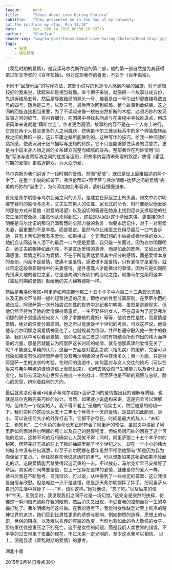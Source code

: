 ```yaml
---
layout:     post
title:      "Ideas About Love During Cholera"
subtitle:   "They prevented me in the day of my calamity:
but the Lord was my stay. Psa 18:18"
date:       Sat, Feb 14 2015 00:38:26 GMT+8
author:     "ChenJian"
header-img: "img/in-post/Ideas-About-Love-During-Cholera/head_blog.jpg"
tags:
    - 生活
    - 读后随笔
---
```


《霍乱时期的爱情》，是我读马尔克斯作品的第二部，他的第一部自然是为其获得诺贝尔文学奖的《百年孤独》。但对这部著作的喜爱，不亚于《百年孤独》。
不同于“回旋分层”的写作方法，这部小说写的也是令人感到内容的回旋，对于逻辑较好的我来说，读起来却是相当有趣。举个例子来说，就像把一个故事分成五份，先讲诉结局五号，然后是导致结局的源头一号，接着是由一号引出却更直接导致五号的四号，随后是二号，以及三号，最后再次回到结局，整个故事到此结束。这之间的回旋连接相当重要，为了不读起来像一根被突然折断的木棍，必须巧妙的发现故事之间的细节，将内容细分，在因果中寻找共同点与在进程中寻找推进点，用成语简单来说就是“藕断丝连”。作者更为高明，故事的内容不是在一个人身上进行，它是在两个人甚至更多的人之间跳跃，仿佛笛卡尔三维坐标系中的多个弹簧旋转函数之间的舞蹈一般，这非平庸之辈所能做到的。这种写作的技巧，给我一种阅读的跳跃感，使我沉溺于细节描写与逻辑的转换，它不只是能够抓住读者的注意力，更是为小说本身人物之间的关系建立完整而细腻的联系。整部著作在巧妙使用“回旋”写法与直叙写法之间的连接与运用，将故事内容清晰条理的叙述，使得《霍乱时期的爱情》更贴近群众，为大众所爱。
马尔克斯为我们讲诉了一段时期的爱情，然而“爱情”，就已是世上最难描述的两个字了。在整个小说的框架下，弗洛伦蒂诺•阿里萨与弗尔明娜•达萨之间的爱情“完美的巧妙的”诞生了，为何添加如此形容词，请听我慢慢道来。
首先是弗尔明娜与乌尔比诺之间的关系，是建立在家庭之上的夫妻。如文中弗尔明娜守寡时的感情与思考，丈夫生前男人的任性、家长式的命令、时时要她以他爱她的那些方式来爱他（对爱的渴望）以及迫切的需要在她身上找到足以支撑起他的社交生活的安全感（虽然他从未得到过），这些是从家庭这个基础来讲，更直接的说明便是乌尔比诺的那句充满智慧的全部力量的名言：你要永远记住，对于一对恩爱夫妻，最重要的不是幸福，而是稳定。虽然乌尔比诺医生在用尽最后一口气告诉她：只有上帝知道我有多爱你。如果换成一个充满幻想的小姑娘或者世俗的女人，她们会认同这催人泪下的最后一口气便是爱情，我只能一笑而过。因为弗尔明娜明白，她丈夫的眼神如此闪亮，不是宣达爱情的真谛，而是如此的悲痛，又如此的充满感激。爱情之所以为爱情，不在于所能表达爱情其中部分的感情，而是爱情本身的全部，闪亮不是爱情，悲痛不是爱情，感激也不是爱情，只有爱情才是爱情。就此否定这段重要副线中的夫妻感情，是件愚蠢人才能做出的事情。因为它是如同阳光铺满大地的普世之爱，它是通向洞穴光明口的必经之路，就像马尔克斯将这本《霍乱时期的爱情》献给他的夫人梅赛德斯一样。
然后是弗洛伦蒂诺•阿里萨如何把握他那二十五个本子中六百二十二条较长恋情，以及无数次不值得一提的短暂艳遇的尺度，即绝对的性爱分离原则。在罗萨尔芭的袭击后，阿里萨第一次开始尝试在性的世界中忘记弗尔明娜，虽然是逃避现实，但他仍然坚持为了他的爱情保持着童贞，一生不娶任何女人，不在母亲为了迎娶弗尔明娜的房子里邀请任何女人（除了拿撒勒的寡妇）等等，他明白性是性，而爱情是爱情，绝对的性爱分离原则。他之所以能承受半个世纪的考验，可以这样说，他将他与弗尔明娜之间爱情神圣化了，也就视其为信仰，并严格遵守融入他一生中的教条，我们从中可以看到爱情、信仰与生活三者之间的有机结合所创作出的伟大而神圣的力量。那是否就能认为阿里萨这长时间的偷情，就与他那真挚的爱情无关了呢？不能这么单纯的认为。这里一方面是对霍乱之病（相思病）的缓解，完全可以想象如果没有性的阿里萨会在没有弗尔明娜的世界中存活多久；另一方面，只是对阿里萨一生的追求的考验，在时间的流逝中，如何面对与女人交往的技巧（可以在后来与弗尔明娜的谨慎通信上表现出来），如何去感受自己生殖能力以及身体上的变化，如何去沉淀内心世界去完成一生的战斗，阿里萨也是不断的观察与总结，耐心的忍受，辨别着胜利的方向。
最后就弗洛伦蒂诺•阿里萨与弗尔明娜•达萨之间的爱情提出我的理解与质疑，也就是马尔克斯完美巧妙的设计。当然，如果就小说虚构来讲，这是完全可以理解的。但作为一个现实的人，我不得不套上“无趣的”现实主义，然后随意的唠叨一下。我们崇拜的这段长达五十三年七个月零十一天的爱情，是显的如此脆弱、渺小，可以说任何大小的外界打击下，它都不讲存在。时间是最大的敌人，“未知生，焉知死”，三个角色的寿命长短正好符合了阿里萨的预估，虽然文中讲到了阿里萨如何面对弗尔明娜的死亡以及自己的健康程度，但结局很巧妙的回避了这个可能的现实，这种不巧的万巧确实让人哭笑不得；同时，阿里萨那二十五个本子中的秘密，居然完好无损的在上了锁的抽屉里躺了半个世纪之久，却在一个小小的伟大的城市中没有任何漏泄，以至于弗尔明娜在暮年虽然不相信他那句“那是因为我为你保留了童贞。”，但任然喜欢他说这话时的勇气。可以想象如果这秘密如果不胫而走的话，这段爱情能否禁受得起这沉重的一击。不过放心，马尔克斯早已安排好了命运。其实我们同样要坚信，世上一定存在这样的爱情，就像爱你的爱人一样。读书后我在不断思考，自我辩论，可以说，从中得到了一些肯定的答案，这让我很是自信与欣慰。但是唯独一点不是甚懂，便是那天弗尔明娜挥了挥手，把阿里萨从自己的生活中抹掉了——“不，请别这样。”她对他说，“忘了吧。”以及后来的信中“今天，见到您时，我发现我们之间不过是一场幻觉。”这完全是突然的抉择，仿佛这一瞬间阳光照射在我的眼前，然后消失又出现，不受自我的控制而将一生的幸福打乱了。弗尔明娜为何这样做。在我的思考下，我觉得女性缺乏对至上纯净的精神世界的追求，她们受到比男性更多的诱惑与影响，例如物质的选择，思想上的认识，世俗的阻挠，以及难以言传的容貌的改变，当然也有如此的令人敬佩的女子，但结果往往是重压之下的死亡。这不是女性的问题，而是我们人类世界的错误，不平等的过去带来了扭曲的现在，不过未来一定光明的，至少这点我可以相信。以上，便是我读《霍乱时期的爱情》的思考。湖北十堰
2015年2月14日零点38分